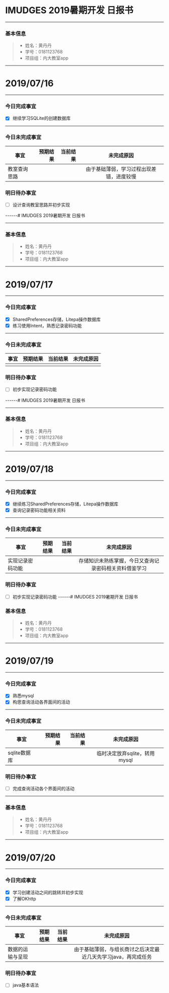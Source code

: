 # IMUDGES 2019暑期开发 日报书

------

### 基本信息

> - 姓名：黄丹丹
> - 学号：0181123768
> - 项目组：内大教室app

------

# 2019/07/16

------

### 今日完成事宜


- [x] 继续学习SQLite的创建数据库

------

### 今日未完成事宜

| 事宜     |预期结果| 当前结果  | 未完成原因   | 
| --------   | -----:  | -----:  | :----:  |
| 教室查询思路||  | 由于基础薄弱，学习过程出现差错，进度较慢 |

### 明日待办事宜

- [ ] 设计查询教室思路并初步实现


------# IMUDGES 2019暑期开发 日报书

------

### 基本信息

> - 姓名：黄丹丹
> - 学号：0181123768
> - 项目组：内大教室app

------

# 2019/07/17

------

### 今日完成事宜


- [x] SharedPreferences存储，Litepa操作数据库
- [x] 练习使用Intent，熟悉记录密码功能
------

### 今日未完成事宜

| 事宜     |预期结果| 当前结果  | 未完成原因   | 
| --------   | -----:  | -----:  | :----:  |
| ||  |  |

### 明日待办事宜

- [ ] 初步实现记录密码功能

------# IMUDGES 2019暑期开发 日报书

------

### 基本信息

> - 姓名：黄丹丹
> - 学号：0181123768
> - 项目组：内大教室app

------

# 2019/07/18

------

### 今日完成事宜


- [x] 继续练习SharedPreferences存储，Litepa操作数据库
- [x] 查询记录密码功能相关资料
------

### 今日未完成事宜

| 事宜     |预期结果| 当前结果  | 未完成原因   | 
| --------   | -----:  | -----:  | :----:  |
|实现记录密码功能 ||  |存储知识未熟练掌握，今日又查询记录密码相关资料借鉴学习|

### 明日待办事宜

- [ ] 初步实现记录密码功能
------# IMUDGES 2019暑期开发 日报书



### 基本信息

> - 姓名：黄丹丹
> - 学号：0181123768
> - 项目组：内大教室app

------

# 2019/07/19

------

### 今日完成事宜

- [x] 熟悉mysql
- [x] 构思查询活动各界面间的活动

------

### 今日未完成事宜

| 事宜     |预期结果| 当前结果  | 未完成原因   | 
| --------   | -----:  | -----:  | :----:  |
| sqlite数据库||  |临时决定放弃sqlite，转用mysql|

### 明日待办事宜

- [ ] 完成查询活动各个界面间的活动
------

### 基本信息

> - 姓名：黄丹丹
> - 学号：0181123768
> - 项目组：内大教室app

------

# 2019/07/20

------

### 今日完成事宜

- [x] 学习创建活动之间的跳转并初步实现
- [x] 了解OKhttp

------

### 今日未完成事宜

| 事宜     |预期结果| 当前结果  | 未完成原因   | 
| --------   | -----:  | -----:  | :----:  |
|数据的运输与呈现||  |由于基础薄弱，与组长商讨之后决定最近几天先学习java，再完成任务|

### 明日待办事宜

- [ ] java基本语法


